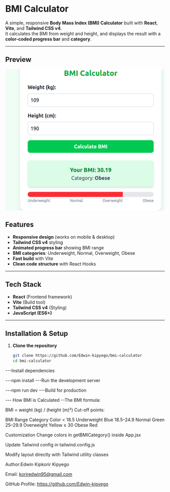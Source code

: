 # BMI Calculator

A simple, responsive **Body Mass Index (BMI) Calculator** built with **React**, **Vite**, and **Tailwind CSS v4**.  
It calculates the BMI from weight and height, and displays the result with a **color-coded progress bar** and **category**.

---

##  Preview

![BMI Calculator Screenshot](./src/Screenshot.png)

##  Features

- **Responsive design** (works on mobile & desktop)
-  **Tailwind CSS v4** styling
- **Animated progress bar** showing BMI range
-  **BMI categories**: Underweight, Normal, Overweight, Obese
-  **Fast build** with Vite
- **Clean code structure** with React Hooks

---

## Tech Stack

- **React** (Frontend framework)
- **Vite** (Build tool)
- **Tailwind CSS v4** (Styling)
- **JavaScript (ES6+)**

---

##  Installation & Setup

1. **Clone the repository**
   ```bash
   git clone https://github.com/Edwin-kipyego/bmi-calculator
   cd bmi-calculator
---Install dependencies


---npm install
---Run the development server


---npm run dev
---Build for production


--- How BMI is Calculated
 --The BMI formula:


BMI = weight (kg) / (height (m)²)
Cut-off points:

BMI Range	    Category	            Color
< 18.5	        Underweight	            Blue
18.5–24.9	    Normal              	Green
25–29.9	        Overweight	            Yellow
≥ 30	        Obese	                Red

 Customization
Change colors in getBMICategory() inside App.jsx

Update Tailwind config in tailwind.config.js

Modify layout directly with Tailwind utility classes



 Author:Edwin Kipkorir Kipyego

Email: koriredwin95@gmail.com

 GitHub Profile: https://github.com/Edwin-kipyego